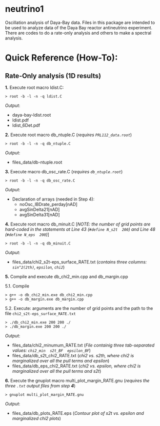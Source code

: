 # neutrino1
Oscillation analysis of Daya-Bay data.
Files in this package are intended to be used to analyze data of the Daya Bay reactor antineutrino experiment. There are codes to do a rate-only analysis and others to make a spectral analysis.

# Quick Reference (How-To):
## Rate-Only analysis (1D results)

**1.** Execute root macro ldist.C:

    > root -b -l -n -q ldist.C

_Output_:  
- daya-bay-ldist.root
- ldist.pdf
- ldist_6Det.pdf

**2.** Execute root macro db_ntuple.C (_requires `PRL112_data.root`_)

    > root -b -l -n -q db_ntuple.C

_Output_:  
- files_data/db-ntuple.root

**3.** Execute macro db_osc_rate.C (_requires `db_ntuple.root`_)

    > root -b -l -n -q db_osc_rate.C

_Output_:
- Declaration of arrays (needed in Step 4): 
    - noOsc_IBDrate_perday[nAD] 
    - avgSinDelta21[nAD] 
    - avgSinDelta31[nAD] 

**4.** Execute root macro db_minuit.C [_NOTE: the number of grid points are hard-coded in the statements at Line 43 (`#define N_s2t  200`) and Line 48 (`#define N_eps  200`)_]

    > root -b -l -n -q db_minuit.C

_Output_:  
- files_data/chi2_s2t-eps_surface_RATE.txt (_contains three columns: `sin^2(2th)`, `epsilon`, `chi2`_)

**5.** Compile and execute db_chi2_min.cpp and db_margin.cpp

5.1. Compile

    > g++ -o db_chi2_min.exe db_chi2_min.cpp
    > g++ -o db_margin.exe db_margin.cpp

5.2. Execute: arguments are the number of grid points and the path to the file `chi2_s2t-eps_surface_RATE.txt`

    > ./db_chi2_min.exe 200 200 ./
    > ./db_margin.exe 200 200 ./

_Output_:
- files_data/chi2_minumum_RATE.txt (_File containig three tab-separated values: `chi2_min  s2t_BF  epsilon_BF`_) 
- files_data/db_s2t_chi2_RATE.txt (_chi2 vs. s2th, where chi2 is marginalized over all the pull terms and epsilon_)
- files_data/db_eps_chi2_RATE.txt (_chi2 vs. epsilon, where chi2 is marginalized over all the pull terms and s2t_)

**6.** Execute the gnuplot macro multi_plot_margin_RATE.gnu (_requires the three `.txt` output files from step **4**_)

    > gnuplot multi_plot_margin_RATE.gnu

_Output_:  
- files_data/db_plots_RATE.eps (_Contour plot of s2t vs. epsilon and marginalized chi2 plots_)
